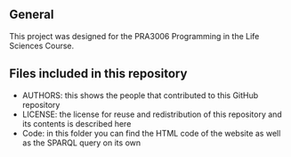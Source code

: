 ## General
This project was designed for the PRA3006 Programming in the Life Sciences Course.

## Files included in this repository
- AUTHORS: this shows the people that contributed to this GitHub repository
- LICENSE: the license for reuse and redistribution of this repository and its contents is described here
- Code: in this folder you can find the HTML code of the website as well as the SPARQL query on its own
